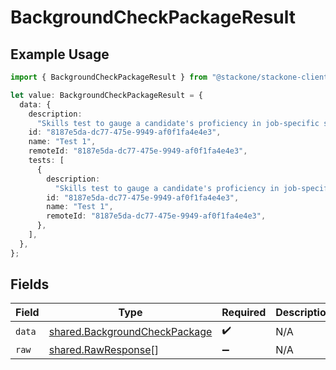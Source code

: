 # BackgroundCheckPackageResult

## Example Usage

```typescript
import { BackgroundCheckPackageResult } from "@stackone/stackone-client-ts/sdk/models/shared";

let value: BackgroundCheckPackageResult = {
  data: {
    description:
      "Skills test to gauge a candidate's proficiency in job-specific skills",
    id: "8187e5da-dc77-475e-9949-af0f1fa4e4e3",
    name: "Test 1",
    remoteId: "8187e5da-dc77-475e-9949-af0f1fa4e4e3",
    tests: [
      {
        description:
          "Skills test to gauge a candidate's proficiency in job-specific skills",
        id: "8187e5da-dc77-475e-9949-af0f1fa4e4e3",
        name: "Test 1",
        remoteId: "8187e5da-dc77-475e-9949-af0f1fa4e4e3",
      },
    ],
  },
};
```

## Fields

| Field                                                                                 | Type                                                                                  | Required                                                                              | Description                                                                           |
| ------------------------------------------------------------------------------------- | ------------------------------------------------------------------------------------- | ------------------------------------------------------------------------------------- | ------------------------------------------------------------------------------------- |
| `data`                                                                                | [shared.BackgroundCheckPackage](../../../sdk/models/shared/backgroundcheckpackage.md) | :heavy_check_mark:                                                                    | N/A                                                                                   |
| `raw`                                                                                 | [shared.RawResponse](../../../sdk/models/shared/rawresponse.md)[]                     | :heavy_minus_sign:                                                                    | N/A                                                                                   |